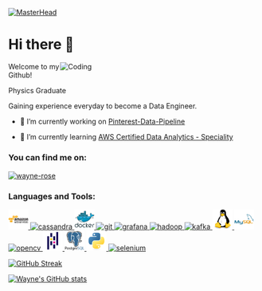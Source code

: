 [![MasterHead](https://user-images.githubusercontent.com/89411656/165188626-fdae04ac-df56-4839-8739-8ea5fa5b4362.png)](https://www.theaicore.com/)
# Hi there 👋

<img align="right" alt="Coding" width="400" src="https://c.tenor.com/qJ5evVs-_uUAAAAC/coding.gif">

Welcome to my Github! 

Physics Graduate 

Gaining experience everyday to become a Data Engineer. 

- 🔭 I’m currently working on [Pinterest-Data-Pipeline](https://github.com/WayneRose-95/Pinterest-Data-Pipeline)



- 🌱 I’m currently learning [AWS Certified Data Analytics - Speciality](https://aws.amazon.com/certification/certified-data-analytics-specialty/?trk=dc557659-52ab-4a28-b2b8-0b1fb90235db&sc_channel=ps&sc_campaign=acquisition&sc_medium=GC-TC-DIG-P|PS-GO|Brand|Desktop|AW|Training%20and%20Certification|Certification|UKIR|EN|Text|xx|SEM|PMO21-12347&s_kwcid=AL!4422!3!467401844624!e!!g!!aws%20big%20data%20certification&ef_id=CjwKCAjwjZmTBhB4EiwAynRmD3cgzSgIPuNp74ry4xlgvvYyGPO9Qr4JADwmwva_vD8HPyXf01JBDhoC-XIQAvD_BwE:G:s&s_kwcid=AL!4422!3!467401844624!e!!g!!aws%20big%20data%20certification)


<h3 align="left">You can find me on:</h3>
<p align="left">
<a href="https://www.linkedin.com/in/wayne-rose-0511a361/" target="blank"><img align="center" src="https://raw.githubusercontent.com/rahuldkjain/github-profile-readme-generator/master/src/images/icons/Social/linked-in-alt.svg" alt="wayne-rose" height="30" width="40" /></a>
</p>

<h3 align="left">Languages and Tools:</h3>
<p align="left"> <a href="https://aws.amazon.com" target="_blank" rel="noreferrer"> <img src="https://raw.githubusercontent.com/devicons/devicon/master/icons/amazonwebservices/amazonwebservices-original-wordmark.svg" alt="aws" width="40" height="40"/> </a> <a href="https://cassandra.apache.org/" target="_blank" rel="noreferrer"> <img src="https://www.vectorlogo.zone/logos/apache_cassandra/apache_cassandra-icon.svg" alt="cassandra" width="40" height="40"/> </a> <a href="https://www.docker.com/" target="_blank" rel="noreferrer"> <img src="https://raw.githubusercontent.com/devicons/devicon/master/icons/docker/docker-original-wordmark.svg" alt="docker" width="40" height="40"/> </a> <a href="https://git-scm.com/" target="_blank" rel="noreferrer"> <img src="https://www.vectorlogo.zone/logos/git-scm/git-scm-icon.svg" alt="git" width="40" height="40"/> </a> <a href="https://grafana.com" target="_blank" rel="noreferrer"> <img src="https://www.vectorlogo.zone/logos/grafana/grafana-icon.svg" alt="grafana" width="40" height="40"/> </a> <a href="https://hadoop.apache.org/" target="_blank" rel="noreferrer"> <img src="https://www.vectorlogo.zone/logos/apache_hadoop/apache_hadoop-icon.svg" alt="hadoop" width="40" height="40"/> </a> <a href="https://kafka.apache.org/" target="_blank" rel="noreferrer"> <img src="https://www.vectorlogo.zone/logos/apache_kafka/apache_kafka-icon.svg" alt="kafka" width="40" height="40"/> </a> <a href="https://www.linux.org/" target="_blank" rel="noreferrer"> <img src="https://raw.githubusercontent.com/devicons/devicon/master/icons/linux/linux-original.svg" alt="linux" width="40" height="40"/> </a> <a href="https://www.mysql.com/" target="_blank" rel="noreferrer"> <img src="https://raw.githubusercontent.com/devicons/devicon/master/icons/mysql/mysql-original-wordmark.svg" alt="mysql" width="40" height="40"/> </a> <a href="https://opencv.org/" target="_blank" rel="noreferrer"> <img src="https://www.vectorlogo.zone/logos/opencv/opencv-icon.svg" alt="opencv" width="40" height="40"/> </a> <a href="https://pandas.pydata.org/" target="_blank" rel="noreferrer"> <img src="https://raw.githubusercontent.com/devicons/devicon/2ae2a900d2f041da66e950e4d48052658d850630/icons/pandas/pandas-original.svg" alt="pandas" width="40" height="40"/> </a> <a href="https://www.postgresql.org" target="_blank" rel="noreferrer"> <img src="https://raw.githubusercontent.com/devicons/devicon/master/icons/postgresql/postgresql-original-wordmark.svg" alt="postgresql" width="40" height="40"/> </a> <a href="https://www.python.org" target="_blank" rel="noreferrer"> <img src="https://raw.githubusercontent.com/devicons/devicon/master/icons/python/python-original.svg" alt="python" width="40" height="40"/> </a> <a href="https://www.selenium.dev" target="_blank" rel="noreferrer"> <img src="https://raw.githubusercontent.com/detain/svg-logos/780f25886640cef088af994181646db2f6b1a3f8/svg/selenium-logo.svg" alt="selenium" width="40" height="40"/> </a> </p>


[![GitHub Streak](http://github-readme-streak-stats.herokuapp.com?user=WayneRose-95&theme=tokyonight&date_format=M%20j%5B%2C%20Y%5D)](https://git.io/streak-stats)

[![Wayne's GitHub stats](https://github-readme-stats.vercel.app/api?username=WayneRose-95&theme=tokyonight)](https://github.com/anuraghazra/github-readme-stats)

<!--[![More of Wayne's Github stats](https://github-profile-trophy.vercel.app/?username=WayneRose-95&theme=tokyonight)] -->

